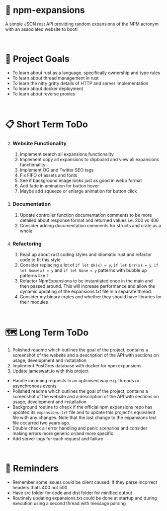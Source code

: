 # 💬 npm-expansions

<!-- ![](https://img.shields.io/github/license/Hiccup246/npm-expansions)
![](https://img.shields.io/github/languages/code-size/Hiccup246/npm-expansions) -->

A simple JSON rest API providing random expansions of the NPM acronym with an associated website to boot!

<br>

# 🧭 Project Goals
- To learn about rust as a language, specifically ownership and type rules
- To learn about thread management in rust
- To learn the nitty gritty details of HTTP and server implementation
- To learn about docker deployment
- To learn about reverse proxies

<br>

# 📋 Short Term ToDo
2. ### Website Functionality
    1. Implement search all expansions functionality
    2. Implement copy all expansions to clipboard and view all expansions functionality
    3. Implement OG and Twitter SEO tags
    4. Fix FIFO of assets and fonts
    5. See if background image looks just as good in webp format
    6. Add fade in amination for button hover
    7. Maybe add squeeze or enlarge animation for button click
6. ### Documentation
    1. Update controller function documentation comments to be more detailed about response format and returned values i.e. 200 vs 406
    2. Consider adding documentation comments for structs and crate as a whole
7. ### Refactoring
    1. Read up about rust coding styles and idiomatic rust and refactor code to fit this style
    2. Consider replacing a lot of `if let Ok(x) = y`, `if let Err(x) = y`, `if let Some(x) = y` and `if let None = y` patterns
    with bubble up patterns like `?`
    3. Refactor NpmExpansions to be instantiated once in the main and then passed around. This will increase performance
       and allow the dynamic updating of the expansions.txt file in a separate thread.
    4. Consider my binary crates and whether they should have libraries for their modules
<br>

# 🗺️ Long Term ToDo
1. Polished readme which outlines the goal of the project, contains a screenshot of the website and a description of the API with sections on usage, development and installation
2. Implement PostGres database with docker for npm expansions
4. Update jameswatt.io with this project
- Handle incoming requests in an optimised way e.g. threads or asynchronous events
- Polished readme which outlines the goal of the project, contains a screenshot of the website and a description of the API with sections on usage, development and installation
- Background routine to check if the official npm expansions repo has updated its `expansions.txt` file and to update this project's equivalent file with any changes. Note that the last change to the expansions text file occurred two years ago.
- Double check all error handling and panic scenarios and consider making errors more generic or/and more specific
- Add server logs for each request and failure

<br>

# 💭 Reminders
- Remember some issues could be client caused. If they parse incorrect headers thats 400 not 500
- Have src folder for code and dist folder for minified output
- Routinely updating expansions.txt could be done at startup and during execution using a second thread with message parsing